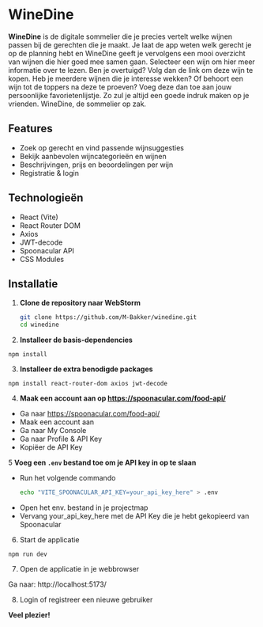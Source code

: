# WineDine 

**WineDine** is de digitale sommelier die je precies vertelt welke wijnen passen bij de gerechten die je maakt. Je laat de
app weten welk gerecht je op de planning hebt en WineDine geeft je vervolgens een mooi overzicht van wijnen die hier
goed mee samen gaan. Selecteer een wijn om hier meer informatie over te lezen. Ben je overtuigd? Volg dan de link om
deze wijn te kopen. Heb je meerdere wijnen die je interesse wekken? Of behoort een wijn tot de toppers na deze te
proeven? Voeg deze dan toe aan jouw persoonlijke favorietenlijstje. Zo zul je altijd een goede indruk maken op je
vrienden. WineDine, de sommelier op zak.

##  Features

-  Zoek op gerecht en vind passende wijnsuggesties
-  Bekijk aanbevolen wijncategorieën en wijnen
-  Beschrijvingen, prijs en beoordelingen per wijn
-  Registratie & login

## Technologieën

- React (Vite)
- React Router DOM
- Axios
- JWT-decode
- Spoonacular API
- CSS Modules

## Installatie

1. **Clone de repository naar WebStorm**
   ```bash
   git clone https://github.com/M-Bakker/winedine.git
   cd winedine

2. **Installeer de basis-dependencies**

```npm install```

3. **Installeer de extra benodigde packages**

```npm install react-router-dom axios jwt-decode```

4. **Maak een account aan op https://spoonacular.com/food-api/**

- Ga naar https://spoonacular.com/food-api/
- Maak een account aan
- Ga naar My Console
- Ga naar Profile & API Key
- Kopiëer de API Key

5 **Voeg een `.env` bestand toe om je API key in op te slaan**

- Run het volgende commando
   ```bash
   echo "VITE_SPOONACULAR_API_KEY=your_api_key_here" > .env
- Open het env. bestand in je projectmap
- Vervang your_api_key_here met de API Key die je hebt gekopieerd van Spoonacular

6. Start de applicatie

```npm run dev```

7. Open de applicatie in je webbrowser

Ga naar: http://localhost:5173/

8. Login of registreer een nieuwe gebruiker

**Veel plezier!**